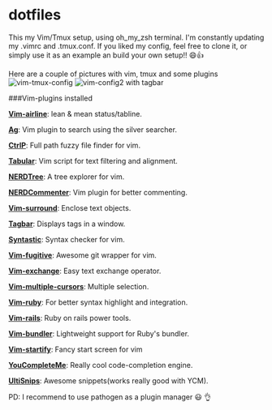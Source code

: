 dotfiles
========

This my Vim/Tmux setup, using oh_my_zsh terminal. I'm constantly updating my .vimrc and .tmux.conf. If you liked my config, feel free to clone it, or simply use it as an example an build your own setup!! :smile::+1:

Here are a couple of pictures with vim, tmux and some plugins
![vim-tmux-config](https://github.com/kriox26/dotfiles/blob/master/imgs/vim-tmux-config.png)
![vim-config2 with tagbar](https://github.com/kriox26/dotfiles/blob/master/imgs/vim-config2.png)

###Vim-plugins installed

**[Vim-airline](https://github.com/bling/vim-airline)**:
lean & mean status/tabline. 

**[Ag](https://github.com/ervandew/ag)**:
Vim plugin to search using the silver searcher. 

**[CtrlP](https://github.com/kien/ctrlp.vim)**:
Full path fuzzy file finder for vim. 

**[Tabular](https://github.com/godlygeek/tabular)**:
Vim script for text filtering and alignment. 

**[NERDTree](https://github.com/scrooloose/nerdtree)**:
A tree explorer for vim. 

**[NERDCommenter](https://github.com/scrooloose/nerdcommenter)**:
Vim plugin for better commenting. 

**[Vim-surround](https://github.com/tpope/vim-surround)**:
Enclose text objects. 

**[Tagbar](https://github.com/majutsushi/tagbar)**:
Displays tags in a window. 

**[Syntastic](https://github.com/scrooloose/syntastic)**:
Syntax checker for vim. 

**[Vim-fugitive](https://github.com/tpope/vim-fugitive)**:
Awesome git wrapper for vim. 

**[Vim-exchange](https://github.com/tommcdo/vim-exchange)**:
Easy text exchange operator. 

**[Vim-multiple-cursors](https://github.com/terryma/vim-multiple-cursors)**:
Multiple selection. 

**[Vim-ruby](https://github.com/vim-ruby/vim-ruby)**:
For better syntax highlight and integration. 

**[Vim-rails](https://github.com/tpope/vim-rails)**:
Ruby on rails power tools. 

**[Vim-bundler](https://github.com/tpope/vim-bundler)**:
Lightweight support for Ruby's bundler. 

**[Vim-startify](https://github.com/mhinz/vim-startify)**:
Fancy start screen for vim

**[YouCompleteMe](https://github.com/Valloric/YouCompleteMe)**:
Really cool code-completion engine. 

**[UltiSnips](https://github.com/SirVer/ultisnips)**:
Awesome snippets(works really good with YCM). 


PD: I recommend to use pathogen as a plugin manager :smiley: :ok_hand:
